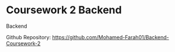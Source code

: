 # Coursework 2 Backend
Backend

Github Repository: https://github.com/Mohamed-Farah01/Backend-Coursework-2
 
